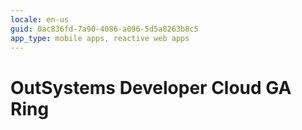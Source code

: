 ```yaml
---
locale: en-us
guid: 0ac836fd-7a90-4086-a096-5d5a8263b8c5
app_type: mobile apps, reactive web apps
---
```


<div class="hidden"><h1>OutSystems Developer Cloud GA Ring</h1></div>

